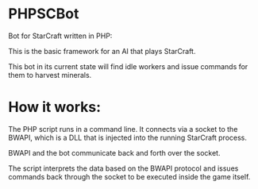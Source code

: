 PHPSCBot
========

Bot for StarCraft written in PHP:

This is the basic framework for an AI that plays StarCraft.

This bot in its current state will find idle workers and issue commands for them to harvest minerals.

How it works:
=========
The PHP script runs in a command line. It connects via a socket to the BWAPI, which is a DLL that is injected into the running StarCraft process.

BWAPI and the bot communicate back and forth over the socket.

The script interprets the data based on the BWAPI protocol and issues commands back through the socket to be executed inside the game itself.
